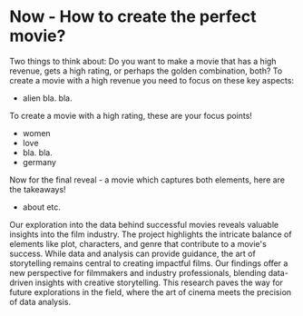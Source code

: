 # Now - How to create the perfect movie?

Two things to think about: Do you want to make a movie that has a high revenue, gets a high rating, or perhaps the golden combination, both?
To create a movie with a high revenue you need to focus on these key aspects:
- alien bla. bla.

To create a movie with a high rating, these are your focus points!
- women
- love 
- bla. bla.
- germany 

Now for the final reveal - a movie which captures both elements, here are the takeaways!
- about etc.



Our exploration into the data behind successful movies reveals valuable insights into the film industry. The project highlights the intricate balance of elements like plot, characters, and genre that contribute to a movie's success. While data and analysis can provide guidance, the art of storytelling remains central to creating impactful films. Our findings offer a new perspective for filmmakers and industry professionals, blending data-driven insights with creative storytelling. This research paves the way for future explorations in the field, where the art of cinema meets the precision of data analysis.